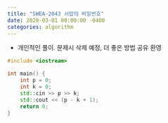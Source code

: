 ```yaml
---
title: "SWEA-2043 서랍의 비밀번호"
date: 2020-03-01 00:00:00 -0400
categories: algorithm
---
```


* 개인적인 풀이. 문제시 삭제 예정, 더 좋은 방법 공유 환영

```cpp
#include <iostream>

int main() {
	int p = 0;
    int k = 0;
    std::cin >> p >> k;
    std::cout << (p - k + 1);
    return 0;
}
```